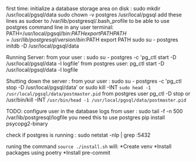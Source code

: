 first time:
    initialize a database storage area on disk :
        sudo mkdir /usr/local/pgsql/data
        sudo chown -v postgres /usr/local/pgsql
    add these lines as sudoer to /var/lib/postgresql/.bash_profile to be able to use postgres command line in any user terminal:
        PATH=/usr/local/pgsql/bin:$PATH
        export PATH
        PATH=/usr/lib/postgresql/{version}/bin:$PATH
        export PATH
    sudo su - postgres
    initdb  -D /usr/local/pgsql/data

Running Server:
    from your user :
        sudo su - postgres -c 'pg_ctl start -D /usr/local/pgsql/data -l logfile'
    from postgres user:
        pg_ctl start -D /usr/local/pgsql/data -l logfile

Shutting down the server :
    from your user :
        sudo su - postgres -c 'pg_ctl stop -D /usr/local/pgsql/data'
        or
        sudo kill -INT `sudo head -1 /usr/local/pgsql/data/postmaster.pid`
    from postgres user
        pg_ctl -D stop
        or
        /usr/bin/kill -INT `/usr/bin/head -1 /usr/local/pgsql/data/postmaster.pid`

TODO: configure user in the database
logs from user :
    sudo tail -f -n 500 /var/lib/postgresql/logfile
you need this to use postgres
    pip install psycopg2-binary

check if postgres is running :
    sudo netstat -nlp | grep :5432

runing the command  `source ./install.sh` will:
    *Create venv
    *Install packages using poetry
    *Install pre-commit
    

